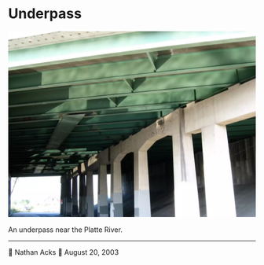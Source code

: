 # Underpass

![Light reflected from a nearby river illuminates the steel and concrete of an underpass](assets/973698aab00185aa60196bc2597d870f.webp)

An underpass near the Platte River.

- - - -

👤 Nathan Acks
📅 August 20, 2003

